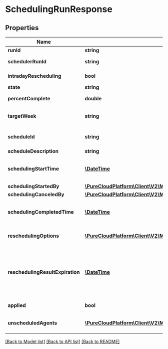 # SchedulingRunResponse

## Properties
Name | Type | Description | Notes
------------ | ------------- | ------------- | -------------
**runId** | **string** | ID of the schedule run | [optional] 
**schedulerRunId** | **string** | The runId from scheduler service.  Useful for debugging schedule errors | [optional] 
**intradayRescheduling** | **bool** | Whether this is the result of a rescheduling request | [optional] 
**state** | **string** | Status of the schedule run | [optional] 
**percentComplete** | **double** | Completion percentage of the schedule run | [optional] 
**targetWeek** | **string** | The start date of the week for which the scheduling is done in yyyy-MM-dd format | [optional] 
**scheduleId** | **string** | ID of the schedule. Does not apply to reschedule, see reschedulingOptions.existingScheduleId | [optional] 
**scheduleDescription** | **string** | Description of the schedule | [optional] 
**schedulingStartTime** | [**\DateTime**](\DateTime.md) | Start time of the schedule run. Date time is represented as an ISO-8601 string. For example: yyyy-MM-ddTHH:mm:ss.SSSZ | [optional] 
**schedulingStartedBy** | [**\PureCloudPlatform\Client\V2\Model\UserReference**](UserReference.md) | User that started the schedule run | [optional] 
**schedulingCanceledBy** | [**\PureCloudPlatform\Client\V2\Model\UserReference**](UserReference.md) | User that canceled the schedule run | [optional] 
**schedulingCompletedTime** | [**\DateTime**](\DateTime.md) | Time at which the scheduling run was completed. Date time is represented as an ISO-8601 string. For example: yyyy-MM-ddTHH:mm:ss.SSSZ | [optional] 
**reschedulingOptions** | [**\PureCloudPlatform\Client\V2\Model\ReschedulingOptionsResponse**](ReschedulingOptionsResponse.md) | The selected options for the reschedule request. Will always be null if intradayRescheduling is false | [optional] 
**reschedulingResultExpiration** | [**\DateTime**](\DateTime.md) | When the rescheduling result data will expire. Results are kept temporarily as they should be applied as soon as possible after the run finishes.  Will always be null if intradayRescheduling is false. Date time is represented as an ISO-8601 string. For example: yyyy-MM-ddTHH:mm:ss.SSSZ | [optional] 
**applied** | **bool** | Whether the rescheduling run has been marked applied | [optional] 
**unscheduledAgents** | [**\PureCloudPlatform\Client\V2\Model\UnscheduledAgentWarning[]**](UnscheduledAgentWarning.md) | Agents that were not scheduled in the rescheduling operation. Will always be null if intradayRescheduling is false | [optional] 

[[Back to Model list]](../README.md#documentation-for-models) [[Back to API list]](../README.md#documentation-for-api-endpoints) [[Back to README]](../README.md)


